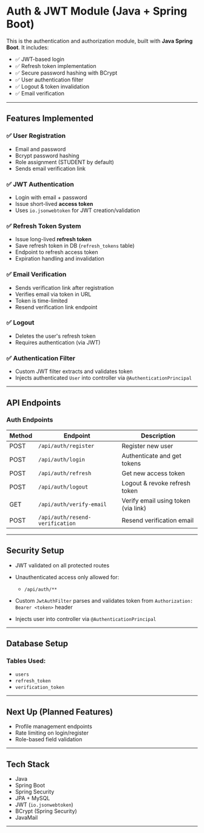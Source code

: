 
# Auth & JWT Module (Java + Spring Boot)

This is the authentication and authorization module, built with **Java Spring Boot**. It includes:

* ✅ JWT-based login
* ✅ Refresh token implementation
* ✅ Secure password hashing with BCrypt
* ✅ User authentication filter
* ✅ Logout & token invalidation
* ✅ Email verification

---

##  Features Implemented

### ✅ User Registration

* Email and password
* Bcrypt password hashing
* Role assignment (STUDENT by default)
* Sends email verification link

### ✅ JWT Authentication

* Login with email + password
* Issue short-lived **access token**
* Uses `io.jsonwebtoken` for JWT creation/validation

### ✅ Refresh Token System

* Issue long-lived **refresh token**
* Save refresh token in DB (`refresh_tokens` table)
* Endpoint to refresh access token
* Expiration handling and invalidation

### ✅ Email Verification

* Sends verification link after registration
* Verifies email via token in URL
* Token is time-limited
* Resend verification link endpoint

### ✅ Logout

* Deletes the user's refresh token
* Requires authentication (via JWT)

### ✅ Authentication Filter

* Custom JWT filter extracts and validates token
* Injects authenticated `User` into controller via `@AuthenticationPrincipal`

---

##  API Endpoints

###  Auth Endpoints

| Method | Endpoint                        | Description                         |
|--------|---------------------------------|-------------------------------------|
| POST   | `/api/auth/register`            | Register new user                   |
| POST   | `/api/auth/login`               | Authenticate and get tokens         |
| POST   | `/api/auth/refresh`             | Get new access token                |
| POST   | `/api/auth/logout`              | Logout & revoke refresh token       |
| GET    | `/api/auth/verify-email`        | Verify email using token (via link) |
| POST   | `/api/auth/resend-verification` | Resend verification email           |

---

##  Security Setup

* JWT validated on all protected routes
* Unauthenticated access only allowed for:

    * `/api/auth/**`
* Custom `JwtAuthFilter` parses and validates token from `Authorization: Bearer <token>` header
* Injects user into controller via `@AuthenticationPrincipal`

---

##  Database Setup

### Tables Used:

* `users`
* `refresh_token`
* `verification_token`

---

##  Next Up (Planned Features)

* Profile management endpoints
* Rate limiting on login/register
* Role-based field validation

---

##  Tech Stack

* Java
* Spring Boot
* Spring Security
* JPA + MySQL
* JWT (`io.jsonwebtoken`)
* BCrypt (Spring Security)
* JavaMail

---